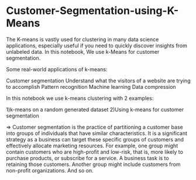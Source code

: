 # Customer-Segmentation-using-K-Means

The K-means is vastly used for clustering in many data science applications, especially useful if you need to quickly discover insights from unlabeled data.
In this notebook, We use k-Means for customer segmentation.

Some real-world applications of k-means:

Customer segmentation
Understand what the visitors of a website are trying to accomplish
Pattern recognition
Machine learning
Data compression

In this notebook we use k-means clustering with 2 examples:

1)k-means on a random generated dataset
2)Using k-means for customer segmentation

=> Customer segmentation is the practice of partitioning a customer base into groups of individuals that have similar characteristics. It is a significant strategy as a business can target these specific groups of customers and effectively allocate marketing resources. For example, one group might contain customers who are high-profit and low-risk, that is, more likely to purchase products, or subscribe for a service. A business task is to retaining those customers. Another group might include customers from non-profit organizations. And so on.
